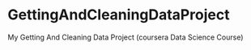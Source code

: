 # GettingAndCleaningDataProject
My Getting And Cleaning Data Project (coursera Data Science Course)
